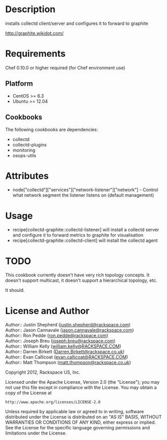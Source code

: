 Description
===========

installs collectd client/server and configures it to forward to graphite

http://graphite.wikidot.com/

Requirements
============

Chef 0.10.0 or higher required (for Chef environment use)

Platform
--------

 * CentOS >= 6.3
 * Ubuntu >= 12.04

Cookbooks
---------

The following cookbooks are dependencies:

 * collectd
 * collectd-plugins
 * monitoring
 * osops-utils

Attributes
==========

 * node["collectd"]["services"]["network-listener"]["network"] - Control what network segment the listener listens on (default management)

Usage
=====

 * recipe[collectd-graphite::collectd-listener] will install a collectd server and configure it to forward metrics to graphite for visualisation
 * recipe[collectd-graphite::collectd-client] will install the collectd agent

TODO
====

This cookbook currently doesn't have very rich topology concepts.  It doesn't
support multicast, it doesn't support a hierarchical topology, etc.

It should.

License and Author
==================

Author:: Justin Shepherd (<justin.shepherd@rackspace.com>)  
Author:: Jason Cannavale (<jason.cannavale@rackspace.com>)  
Author:: Ron Pedde (<ron.pedde@rackspace.com>)  
Author:: Joseph Breu (<joseph.breu@rackspace.com>)  
Author:: William Kelly (<william.kelly@RACKSPACE.COM>)  
Author:: Darren Birkett (<Darren.Birkett@rackspace.co.uk>)  
Author:: Evan Callicoat (<evan.callicoat@RACKSPACE.COM>)  
Author:: Matt Thompson (<matt.thompson@rackspace.co.uk>)  

Copyright 2012, Rackspace US, Inc.

Licensed under the Apache License, Version 2.0 (the "License");
you may not use this file except in compliance with the License.
You may obtain a copy of the License at

    http://www.apache.org/licenses/LICENSE-2.0

Unless required by applicable law or agreed to in writing, software distributed under the License is distributed on an "AS IS" BASIS, WITHOUT WARRANTIES OR CONDITIONS OF ANY KIND, either express or implied. See the License for the specific language governing permissions and limitations under the License.
